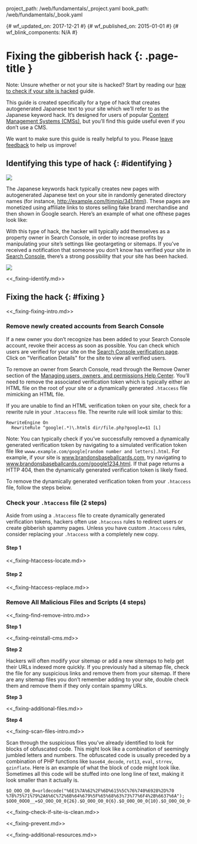 project_path: /web/fundamentals/_project.yaml
book_path: /web/fundamentals/_book.yaml

{# wf_updated_on: 2017-12-21 #}
{# wf_published_on: 2015-01-01 #}
{# wf_blink_components: N/A #}

# Fixing the gibberish hack {: .page-title }

Note: Unsure whether or not your site is hacked? Start by reading our
[how to check if your site is hacked](how_do_I_know_if_site_hacked) guide.

This guide is created specifically for a type of hack that creates
autogenerated Japanese text to your site which we’ll refer to as the
Japanese keyword hack. It’s designed for users of popular
[Content Management Systems (CMSs)](https://en.wikipedia.org/wiki/Web_content_management_system#Notable_web_CMS),
but you’ll find this guide useful even if you don’t use a CMS.

We want to make sure this guide is really helpful to you. Please
[leave feedback](https://docs.google.com/a/google.com/forms/d/12iF45BaZuEgwn29A7DOW73rd1Hi_7NiAHCFWB3zMu0U/viewform)
to help us improve!


## Identifying this type of hack {: #identifying }

<img src="/webmasters/images/JapaneseKeywordHackExamplePage.png" class="attempt-right">

The Japanese keywords hack typically creates new pages with autogenerated
Japanese text on your site in randomly generated directory names
(for instance, http://example.com/ltjmnjp/341.html). These pages are
monetized using affiliate links to stores selling fake brand merchandise
and then shown in Google search. Here’s an example of what one ofthese pages look like:

With this type of hack, the hacker will typically add themselves as a
property owner in Search Console, in order to increase profits by
manipulating your site’s settings like geotargeting or sitemaps.
If you’ve received a notification that someone you don’t know has
verified your site in [Search Console](https://www.google.com/webmasters/tools/),
there’s a strong possibility that your site has been hacked.

<img src="/webmasters/images/JapaneseKeywordHackExampleSearch.png" class="attempt-right">

<<_fixing-identify.md>>


## Fixing the hack {: #fixing }

<<_fixing-fixing-intro.md>>

### Remove newly created accounts from Search Console

If a new owner you don’t recognize has been added to your Search Console
account, revoke their access as soon as possible. You can check which users
are verified for your site on the
[Search Console verification page](https://www.google.com/webmasters/verification).
Click on "Verification Details" for the site to view all verified users.

To remove an owner from Search Console, read through the Remove Owner
section of the
[Managing users, owners, and permissions Help Center](https://support.google.com/webmasters/answer/2453966).
You’ll need to remove the associated verification token which is typically
either an HTML file on the root of your site or a dynamically generated
`.htaccess` file mimicking an HTML file.

If you are unable to find an HTML verification token on your site,
check for a rewrite rule in your `.htaccess` file. The rewrite rule
will look similar to this:

    RewriteEngine On
      RewriteRule ^google(.*)\.html$ dir/file.php?google=$1 [L]

Note: You can typically check if you’ve successfully removed a dynamically
generated verification token by navigating to a simulated verification
token file like `wwww.example.com/google[random number and letters].html`.
For example, if your site is www.brandonsbaseballcards.com, try navigating
to www.brandonsbaseballcards.com/google1234.html. If that page returns a
HTTP 404, then the dynamically generated verification token is likely fixed.

To remove the dynamically generated verification token from your
`.htaccess` file, follow the steps below.

### Check your `.htaccess` file (2 steps)

Aside from using a `.htaccess` file to create dynamically generated
verification tokens, hackers often use `.htaccess` rules to redirect
users or create gibberish spammy pages. Unless you have custom
`.htaccess` rules, consider replacing your `.htaccess` with a
completely new copy.

#### Step 1

<<_fixing-htaccess-locate.md>>

#### Step 2

<<_fixing-htaccess-replace.md>>

### Remove All Malicious Files and Scripts (4 steps)

<<_fixing-find-remove-intro.md>>

**Step 1**

<<_fixing-reinstall-cms.md>>

**Step 2**

Hackers will often modify your sitemap or add a new sitemaps to help get their
URLs indexed more quickly. If you previously had a sitemap file, check the
file for any suspicious links and remove them from your sitemap. If
there are any sitemap files you don’t remember adding to your site,
double check them and remove them if they only contain spammy URLs.

**Step 3**

<<_fixing-additional-files.md>>

**Step 4**

<<_fixing-scan-files-intro.md>>

Scan through the suspicious files you’ve already identified to look
for blocks of obfuscated code. This might look like a combination of
seemingly jumbled letters and numbers. The obfuscated code is usually
preceded by a combination of PHP functions like `base64_decode`, `rot13`,
`eval`, `strrev`, `gzinflate`. Here is an example of what the block of code
might look like. Sometimes all this code will be stuffed into one long line
of text, making it look smaller than it actually is.

    $O_O0O_O0_0=urldecode("%6E1%7A%62%2F%6D%615%5C%76%740%6928%2D%70
    %78%75%71%79%2A6%6C%72%6B%64%679%5F%65%68%63%73%77%6F4%2B%6637%6A");
    $OO0_0OO0__=$O_O0O_O0_0{26}.$O_O0O_O0_0{6}.$O_O0O_O0_0{10}.$O_O0O_O0_0{30}

<<_fixing-check-if-site-is-clean.md>>

<<_fixing-prevent.md>>

<<_fixing-additional-resources.md>>
